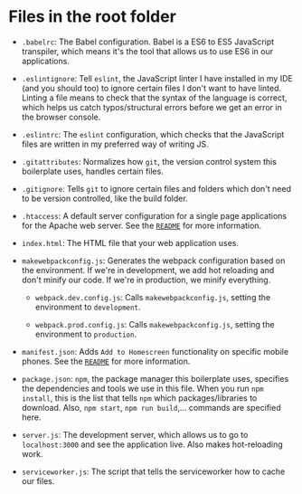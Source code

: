 # Files in the root folder

* `.babelrc`: The Babel configuration. Babel is a ES6 to ES5 JavaScript transpiler, which means it's the tool that allows us to use ES6 in our applications.

* `.eslintignore`: Tell `eslint`, the JavaScript linter I have installed in my IDE (and you should too) to ignore certain files I don't want to have linted. Linting a file means to check that the syntax of the language is correct, which helps us catch typos/structural errors before we get an error in the browser console.

* `.eslintrc`: The `eslint` configuration, which checks that the JavaScript files are written in my preferred way of writing JS.

* `.gitattributes`: Normalizes how `git`, the version control system this boilerplate uses, handles certain files.

* `.gitignore`: Tells `git` to ignore certain files and folders which don't need to be version controlled, like the build folder.

* `.htaccess`: A default server configuration for a single page applications for the Apache web server. See the [`README`](README.md) for more information.

* `index.html`: The HTML file that your web application uses.

* `makewebpackconfig.js`: Generates the webpack configuration based on the environment. If we're in development, we add hot reloading and don't minify our code. If we're in production, we minify everything.

  * `webpack.dev.config.js`: Calls `makewebpackconfig.js`, setting the environment to `development`.

  * `webpack.prod.config.js`: Calls `makewebpackconfig.js`, setting the environment to `production`.

* `manifest.json`: Adds `Add to Homescreen` functionality on specific mobile phones. See the [`README`](README.md) for more information.

* `package.json`: `npm`, the package manager this boilerplate uses, specifies the dependencies and tools we use in this file. When you run `npm install`, this is the list that tells `npm` which packages/libraries to download. Also, `npm start`, `npm run build`,... commands are specified here.

* `server.js`: The development server, which allows us to go to `localhost:3000` and see the application live. Also makes hot-reloading work.

* `serviceworker.js`: The script that tells the serviceworker how to cache our files.
